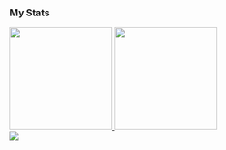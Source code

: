 ### My Stats
  <div align="left">
  <a href="https://github.com/DamienFinarfim">
  <img height="180em" src="https://github-readme-stats.vercel.app/api?username=DamienFinarfim&show_icons=true&theme=github_dark&include_all_commits=true&count_private=true"/>
  <img height="180em" src="https://github-readme-stats.vercel.app/api/top-langs/?username=DamienFinarfim&layout=compact&langs_count=7&theme=github_dark"/>
</div>
<div> 
  <a href="https://www.linkedin.com/in/alexandre-almeida-silva-57b626186/" target="_blank"><img src="https://img.shields.io/badge/-LinkedIn-%230077B5?style=for-the-badge&logo=linkedin&logoColor=white" target="_blank"></a> 
</div>
